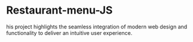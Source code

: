 # Restaurant-menu-JS
his project highlights the seamless integration of modern web design and functionality to deliver an intuitive user experience.
